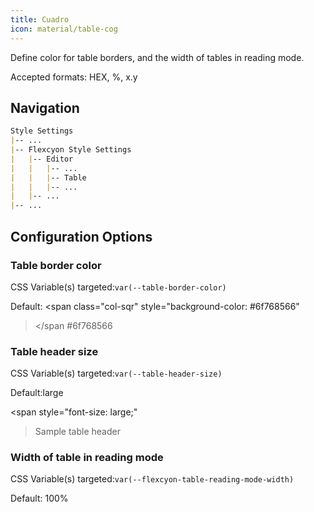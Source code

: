 ```yaml
---
title: Cuadro
icon: material/table-cog
---
```


Define color for table borders, and the width of tables in reading mode.

Accepted formats: HEX, %, x.y

## Navigation

```md
Style Settings
|-- ...
|-- Flexcyon Style Settings
|   |-- Editor
|   |   |-- ...
|   |   |-- Table
|   |   |-- ...
|   |-- ...
|-- ...
```

## Configuration Options

### Table border color

CSS Variable(s) targeted:`var(--table-border-color)`

Default:
<span class="col-sqr" style="background-color: #6f768566"
></span
> #6f768566

### Table header size

CSS Variable(s) targeted:`var(--table-header-size)`

Default:large

<span style="font-size: large;"
>Sample table header</span>

### Width of table in reading mode

CSS Variable(s) targeted:`var(--flexcyon-table-reading-mode-width)`

Default: 100%

